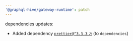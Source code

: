 ```yaml
---
'@graphql-hive/gateway-runtime': patch
---
```


dependencies updates: 

- Added dependency [`prettier@^3.3.3` ↗︎](https://www.npmjs.com/package/prettier/v/3.3.3) (to `dependencies`)
